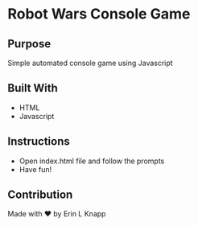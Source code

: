 # Robot Wars Console Game

## Purpose
Simple automated console game using Javascript

## Built With
* HTML
* Javascript

## Instructions
* Open index.html file and follow the prompts
* Have fun!

## Contribution
Made with ❤️ by Erin L Knapp